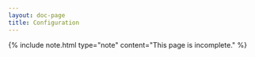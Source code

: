 ```yaml
---
layout: doc-page
title: Configuration
---
```


{% include note.html type="note" content="This page is incomplete." %}
